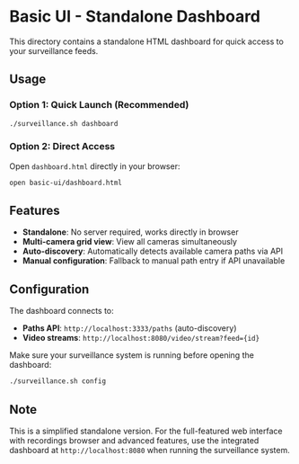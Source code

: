 # Basic UI - Standalone Dashboard

This directory contains a standalone HTML dashboard for quick access to your surveillance feeds.

## Usage

### Option 1: Quick Launch (Recommended)
```bash
./surveillance.sh dashboard
```

### Option 2: Direct Access
Open `dashboard.html` directly in your browser:
```bash
open basic-ui/dashboard.html
```

## Features

- **Standalone**: No server required, works directly in browser
- **Multi-camera grid view**: View all cameras simultaneously
- **Auto-discovery**: Automatically detects available camera paths via API
- **Manual configuration**: Fallback to manual path entry if API unavailable

## Configuration

The dashboard connects to:
- **Paths API**: `http://localhost:3333/paths` (auto-discovery)
- **Video streams**: `http://localhost:8080/video/stream?feed={id}`

Make sure your surveillance system is running before opening the dashboard:
```bash
./surveillance.sh config
```

## Note

This is a simplified standalone version. For the full-featured web interface with recordings browser and advanced features, use the integrated dashboard at `http://localhost:8080` when running the surveillance system.
